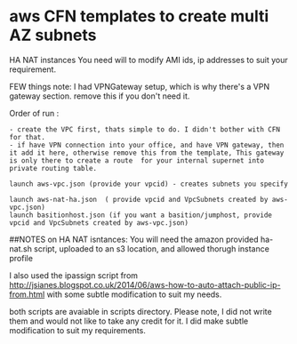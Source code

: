 # aws CFN templates to create multi AZ subnets
HA NAT instances
You need will to modify AMI ids, ip addresses to suit your requirement.

FEW things note:
I had VPNGateway setup, which is why there's a VPN gateway section. remove this if you don't need it.

Order of run :
````
- create the VPC first, thats simple to do. I didn't bother with CFN for that.
- if have VPN connection into your office, and have VPN gateway, then it add it here, otherwise remove this from the template, This gateway is only there to create a route  for your internal supernet into private routing table.

launch aws-vpc.json (provide your vpcid) - creates subnets you specify

launch aws-nat-ha.json  ( provide vpcid and VpcSubnets created by aws-vpc.json)
launch basitionhost.json (if you want a basition/jumphost, provide vpcid and VpcSubnets created by aws-vpc.json)
````

##NOTES on HA NAT isntances:
You will need the amazon provided ha-nat.sh script, uploaded to an s3 location, and allowed thorugh instance profile

I also used the ipassign script from  http://jsianes.blogspot.co.uk/2014/06/aws-how-to-auto-attach-public-ip-from.html
with some subtle modification to suit my needs.

both scripts are avaiable in scripts directory. 
Please note, I did not write them and would not like to take any credit for it.  I did make subtle modification to suit my requirements.

